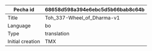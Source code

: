 |Pecha id | 68658d598a394e6ebc5d5b66bab8c64b
| --- | --- 
|Title | Toh_337-Wheel_of_Dharma-v1 
|Language | bo
|Type | translation
|Initial creation | TMX